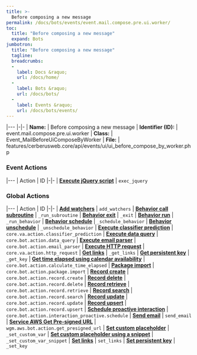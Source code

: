 ```yaml
---
title: >-
  Before composing a new message
permalink: /docs/bots/events/event.mail.compose.pre.ui.worker/
toc:
  title: "Before composing a new message"
  expand: Bots
jumbotron:
  title: "Before composing a new message"
  tagline: 
  breadcrumbs:
  -
    label: Docs &raquo;
    url: /docs/home/
  -
    label: Bots &raquo;
    url: /docs/bots/
  -
    label: Events &raquo;
    url: /docs/bots/events/
---
```


|---
|-|-
| **Name:** | Before composing a new message
| **Identifier (ID):** | event.mail.compose.pre.ui.worker
| **Class:** | Event_MailBeforeUiComposeByWorker
| **File:** | features/cerberusweb.core/api/events/ui/ui_before_compose_by_worker.php

### Event Actions

|---
| Action | ID
|-|-
| [**Execute jQuery script**](/docs/bots/events/event.mail.compose.pre.ui.worker/actions/exec_jquery/) | `exec_jquery`

### Global Actions

|---
| Action | ID
|-|-
| [**Add watchers**](/docs/bots/events/actions/add_watchers/) | `add_watchers`
| [**Behavior call subroutine**](/docs/bots/events/actions/_run_subroutine/) | `_run_subroutine`
| [**Behavior exit**](/docs/bots/events/actions/_exit/) | `_exit`
| [**Behavior run**](/docs/bots/events/actions/_run_behavior/) | `_run_behavior`
| [**Behavior schedule**](/docs/bots/events/actions/_schedule_behavior/) | `_schedule_behavior`
| [**Behavior unschedule**](/docs/bots/events/actions/_unschedule_behavior/) | `_unschedule_behavior`
| [**Execute classifier prediction**](/docs/bots/events/actions/core.va.action.classifier_prediction/) | `core.va.action.classifier_prediction`
| [**Execute data query**](/docs/bots/events/actions/core.bot.action.data_query/) | `core.bot.action.data_query`
| [**Execute email parser**](/docs/bots/events/actions/core.bot.action.email_parser/) | `core.bot.action.email_parser`
| [**Execute HTTP request**](/docs/bots/events/actions/core.va.action.http_request/) | `core.va.action.http_request`
| [**Get links**](/docs/bots/events/actions/_get_links/) | `_get_links`
| [**Get persistent key**](/docs/bots/events/actions/_get_key/) | `_get_key`
| [**Get time elapsed using calendar availability**](/docs/bots/events/actions/core.bot.action.calculate_time_elapsed/) | `core.bot.action.calculate_time_elapsed`
| [**Package import**](/docs/bots/events/actions/core.bot.action.package.import/) | `core.bot.action.package.import`
| [**Record create**](/docs/bots/events/actions/core.bot.action.record.create/) | `core.bot.action.record.create`
| [**Record delete**](/docs/bots/events/actions/core.bot.action.record.delete/) | `core.bot.action.record.delete`
| [**Record retrieve**](/docs/bots/events/actions/core.bot.action.record.retrieve/) | `core.bot.action.record.retrieve`
| [**Record search**](/docs/bots/events/actions/core.bot.action.record.search/) | `core.bot.action.record.search`
| [**Record update**](/docs/bots/events/actions/core.bot.action.record.update/) | `core.bot.action.record.update`
| [**Record upsert**](/docs/bots/events/actions/core.bot.action.record.upsert/) | `core.bot.action.record.upsert`
| [**Schedule proactive interaction**](/docs/bots/events/actions/core.bot.action.interaction_proactive.schedule/) | `core.bot.action.interaction_proactive.schedule`
| [**Send email**](/docs/bots/events/actions/send_email/) | `send_email`
| [**Service AWS Get Pre-signed URL**](/docs/bots/events/actions/wgm.aws.bot.action.get_presigned_url/) | `wgm.aws.bot.action.get_presigned_url`
| [**Set custom placeholder**](/docs/bots/events/actions/_set_custom_var/) | `_set_custom_var`
| [**Set custom placeholder using a snippet**](/docs/bots/events/actions/_set_custom_var_snippet/) | `_set_custom_var_snippet`
| [**Set links**](/docs/bots/events/actions/set_links/) | `set_links`
| [**Set persistent key**](/docs/bots/events/actions/_set_key/) | `_set_key`
